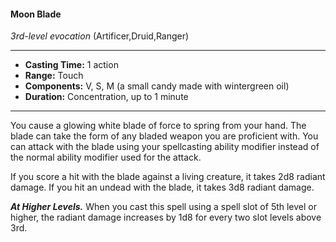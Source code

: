 #### Moon Blade
*3rd-level evocation* (Artificer,Druid,Ranger)
___
- **Casting Time:** 1 action
- **Range:** Touch
- **Components:** V, S, M (a small candy made with wintergreen oil)
- **Duration:** Concentration, up to 1 minute
---
You cause a glowing white blade of force to spring from your hand. The blade can take the form of any bladed weapon you are proficient with. You can attack with the blade using your spellcasting ability modifier instead of the normal ability modifier used for the attack.

If you score a hit with the blade against a living creature, it takes 2d8 radiant damage. If you hit an undead with the blade, it takes 3d8 radiant damage.

***At Higher Levels.*** When you cast this spell using a spell slot of 5th level or higher, the radiant damage increases by 1d8 for every two slot levels above 3rd.
